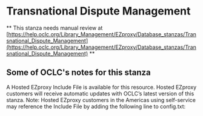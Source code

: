 # Transnational Dispute Management
** This stanza needs manual review at [https://help.oclc.org/Library_Management/EZproxy/Database_stanzas/Transnational_Dispute_Management](https://help.oclc.org/Library_Management/EZproxy/Database_stanzas/Transnational_Dispute_Management) **

## Some of OCLC's notes for this stanza

A Hosted EZproxy Include File is available for this resource. Hosted EZproxy customers will receive automatic updates with OCLC&rsquo;s latest version of this stanza. Note: Hosted EZproxy customers in the Americas using self-service may reference the Include File by adding the following line to config.txt:

&nbsp;

&nbsp;
